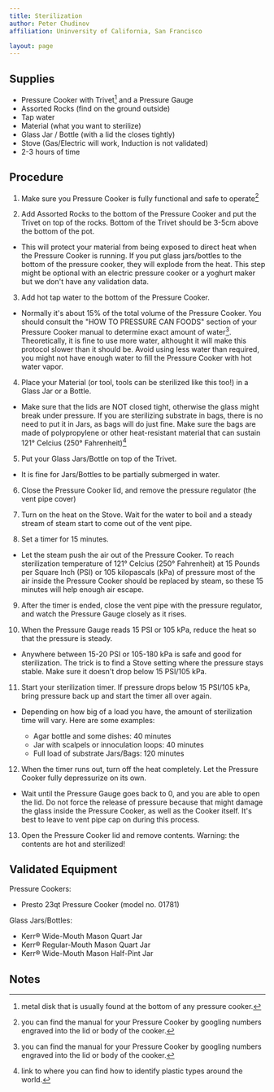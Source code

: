 ```yaml
---
title: Sterilization
author: Peter Chudinov
affiliation: Uninversity of California, San Francisco

layout: page
---
```


## Supplies

- Pressure Cooker with Trivet[^trivet] and a Pressure Gauge
- Assorted Rocks (find on the ground outside)
- Tap water
- Material (what you want to sterilize)
- Glass Jar / Bottle (with a lid the closes tightly)
- Stove (Gas/Electric will work, Induction is not validated)
- 2-3 hours of time

## Procedure

1. Make sure you Pressure Cooker is fully functional and safe to operate[^manual]

2. Add Assorted Rocks to the bottom of the Pressure Cooker and put the Trivet on top of the rocks. Bottom of the Trivet should be 3-5cm above the bottom of the pot.

  - This will protect your material from being exposed to direct heat when the Pressure Cooker is running. If you put glass jars/bottles to the bottom of the pressure cooker, they will explode from the heat. This step might be optional with an electric pressure cooker or a yoghurt maker but we don't have any validation data.

3. Add hot tap water to the bottom of the Pressure Cooker.

  - Normally it's about 15% of the total volume of the Pressure Cooker. You should consult the "HOW TO PRESSURE CAN FOODS" section of your Pressure Cooker manual to determine exact amount of water[^manual]. Theoretically, it is fine to use more water, althought it will make this protocol slower than it should be. Avoid using less water than required, you might not have enough water to fill the Pressure Cooker with hot water vapor.

4. Place your Material (or tool, tools can be sterilized like this too!) in a Glass Jar or a Bottle.

  - Make sure that the lids are NOT closed tight, otherwise the glass might break under pressure. If you are sterilizing substrate in bags, there is no need to put it in Jars, as bags will do just fine. Make sure the bags are made of polypropylene or other heat-resistant material that can sustain 121° Celcius (250° Fahrenheit)[^plastics]

5. Put your Glass Jars/Bottle on top of the Trivet.

  - It is fine for Jars/Bottles to be partially submerged in water.

6. Close the Pressure Cooker lid, and remove the pressure regulator (the vent pipe cover)

7. Turn on the heat on the Stove. Wait for the water to boil and a steady stream of steam start to come out of the vent pipe.

8. Set a timer for 15 minutes.

  - Let the steam push the air out of the Pressure Cooker. To reach sterilization temperature of 121° Celcius (250° Fahrenheit) at 15 Pounds per Square Inch (PSI) or 105 kilopascals (kPa) of pressure  most of the air inside the Pressure Cooker should be replaced by steam, so these 15 minutes will help enough air escape.

9. After the timer is ended, close the vent pipe with the pressure regulator, and watch the Pressure Gauge closely as it rises.

10. When the Pressure Gauge reads 15 PSI or 105 kPa, reduce the heat so that the pressure is steady.

  - Anywhere between 15-20 PSI or 105-180 kPa is safe and good for sterilization. The trick is to find a Stove setting where the pressure stays stable. Make sure it doesn't drop below 15 PSI/105 kPa.

11. Start your sterilization timer. If pressure drops below 15 PSI/105 kPa, bring pressure back up and start the timer all over again.

  - Depending on how big of a load you have, the amount of sterilization time will vary. Here are some examples:

    - Agar bottle and some dishes: 40 minutes
    - Jar with scalpels or innoculation loops: 40 minutes
    - Full load of substrate Jars/Bags: 120 minutes

12. When the timer runs out, turn off the heat completely. Let the Pressure Cooker fully depressurize on its own.

  - Wait until the Pressure Gauge goes back to 0, and you are able to open the lid. Do not force the release of pressure because that might damage the glass inside the Pressure Cooker, as well as the Cooker itself. It's best to leave to vent pipe cap on during this process.

13. Open the Pressure Cooker lid and remove contents. Warning: the contents are hot and sterilized!

## Validated Equipment
Pressure Cookers:
- Presto 23qt Pressure Cooker (model no. 01781)

Glass Jars/Bottles:
- Kerr® Wide-Mouth Mason Quart Jar
- Kerr® Regular-Mouth Mason Quart Jar
- Kerr® Wide-Mouth Mason Half-Pint Jar

## Notes
[^trivet]: metal disk that is usually found at the bottom of any pressure cooker.
[^manual]: you can find the manual for your Pressure Cooker by googling numbers engraved into the lid or body of the cooker.
[^plastics]: link to where you can find how to identify plastic types around the world.
